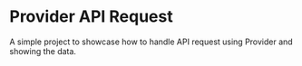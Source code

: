 # Provider API Request

A simple project to showcase how to handle API request using Provider and showing the data.
